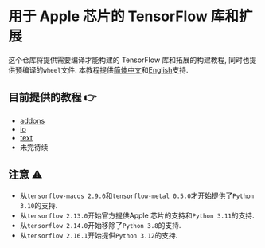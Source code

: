 # 用于 Apple 芯片的 TensorFlow 库和扩展

这个仓库将提供需要编译才能构建的 TensorFlow 库和拓展的构建教程, 同时也提供预编译的`wheel`文件. 本教程提供[简体中文](https://github.com/sun1638650145/Libraries-and-Extensions-for-TensorFlow-for-Apple-Silicon/blob/main/README-zh.md)和[English](https://github.com/sun1638650145/Libraries-and-Extensions-for-TensorFlow-for-Apple-Silicon/blob/main/README.md)支持.

## 目前提供的教程 👉

* [addons](https://github.com/tensorflow/addons)
* [io](https://github.com/tensorflow/io)
* [text](https://github.com/tensorflow/text)
* 未完待续

## 注意 ⚠️

* 从`tensorflow-macos 2.9.0`和`tensorflow-metal 0.5.0`才开始提供了`Python 3.10`的支持.	
* 从`tensorflow 2.13.0`开始官方提供Apple 芯片的支持和`Python 3.11`的支持.
* 从`tensorflow 2.14.0`开始移除了`Python 3.8`的支持.
* 从`tensorflow 2.16.1`开始提供`Python 3.12`的支持.
